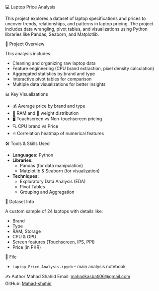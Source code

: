  💻 Laptop Price Analysis

This project explores a dataset of laptop specifications and prices to uncover trends, relationships, and patterns in laptop pricing. The project includes data wrangling, pivot tables, and visualizations using Python libraries like Pandas, Seaborn, and Matplotlib.


 📂 Project Overview

This analysis includes:
- Cleaning and organizing raw laptop data
- Feature engineering (CPU brand extraction, pixel density calculation)
- Aggregated statistics by brand and type
- Interactive pivot tables for comparison
- Multiple data visualizations for better insights


 📊 Key Visualizations
- 💰 Average price by brand and type
- 🧠 RAM and 💪 weight distribution
- 🖥️ Touchscreen vs Non-touchscreen pricing
- 🔍 CPU brand vs Price
- 🔥 Correlation heatmap of numerical features


 🛠️ Tools & Skills Used

- **Languages:** Python
- **Libraries:** 
  - Pandas (for data manipulation)
  - Matplotlib & Seaborn (for visualization)
- **Techniques:** 
  - Exploratory Data Analysis (EDA)
  - Pivot Tables
  - Grouping and Aggregation


 📌 Dataset Info

A custom sample of 24 laptops with details like:
- Brand
- Type
- RAM, Storage
- CPU & GPU
- Screen features (Touchscreen, IPS, PPI)
- Price (in PKR)


 📁 File
- `Laptop_Price_Analysis.ipynb` – main analysis notebook


 ✍️ Author
Mahad Shahid 
Email: mahadkasbati06@gmail.com  
GitHub: [Mahad-shahid](https://github.com/Mahad-shahid)
